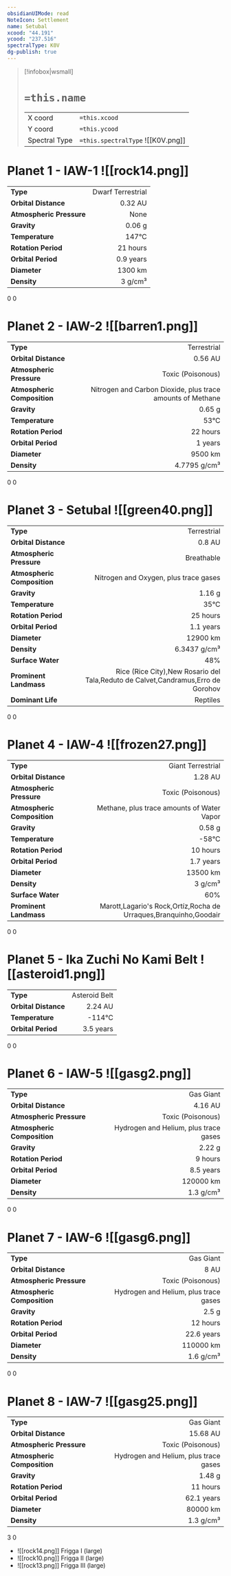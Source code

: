```yaml
---
obsidianUIMode: read
NoteIcon: Settlement
name: Setubal
xcood: "44.191"
ycood: "237.516"
spectralType: K0V
dg-publish: true
---
```

> [!infobox|wsmall]
> # `=this.name`
> | | |
> | - | - |
> | X coord | `=this.xcood` |
> | Y coord| `=this.ycood` |
> | Spectral Type | `=this.spectralType` ![[K0V.png]] |

# Planet 1 - IAW-1 ![[rock14.png]]
|                             |                           |
| --------------------------- | -------------------------:|
| **Type**                    |             Dwarf Terrestrial |
| **Orbital Distance**        |   0.32 AU |
| **Atmospheric Pressure**    |       None |
| **Gravity**                 |        0.06 g |
| **Temperature**             |    147°C |
| **Rotation Period**         |  21 hours |
| **Orbital Period** | 0.9 years |
| **Diameter**                |      1300 km | 
| **Density**                 |    3 g/cm³ |



0
0



# Planet 2 - IAW-2 ![[barren1.png]]
|                             |                           |
| --------------------------- | -------------------------:|
| **Type**                    |             Terrestrial |
| **Orbital Distance**        |   0.56 AU |
| **Atmospheric Pressure**    |       Toxic (Poisonous) |
| **Atmospheric Composition** |      Nitrogen and Carbon Dioxide, plus trace amounts of Methane |
| **Gravity**                 |        0.65 g |
| **Temperature**             |    53°C |
| **Rotation Period**         |  22 hours |
| **Orbital Period** | 1 years |
| **Diameter**                |      9500 km | 
| **Density**                 |    4.7795 g/cm³ |



0
0



# Planet 3 - Setubal ![[green40.png]]
|                             |                           |
| --------------------------- | -------------------------:|
| **Type**                    |             Terrestrial |
| **Orbital Distance**        |   0.8 AU |
| **Atmospheric Pressure**    |       Breathable |
| **Atmospheric Composition** |      Nitrogen and Oxygen, plus trace gases |
| **Gravity**                 |        1.16 g |
| **Temperature**             |    35°C |
| **Rotation Period**         |  25 hours |
| **Orbital Period** | 1.1 years |
| **Diameter**                |      12900 km | 
| **Density**                 |    6.3437 g/cm³ |
| **Surface Water**           |           48% | 
| **Prominent Landmass**      |         Rice (Rice City),New Rosario del Tala,Reduto de Calvet,Candramus,Erro de Gorohov | 
| **Dominant Life**           |         Reptiles |



0
0



# Planet 4 - IAW-4 ![[frozen27.png]]
|                             |                           |
| --------------------------- | -------------------------:|
| **Type**                    |             Giant Terrestrial |
| **Orbital Distance**        |   1.28 AU |
| **Atmospheric Pressure**    |       Toxic (Poisonous) |
| **Atmospheric Composition** |      Methane, plus trace amounts of Water Vapor |
| **Gravity**                 |        0.58 g |
| **Temperature**             |    -58°C |
| **Rotation Period**         |  10 hours |
| **Orbital Period** | 1.7 years |
| **Diameter**                |      13500 km | 
| **Density**                 |    3 g/cm³ |
| **Surface Water**           |           60% | 
| **Prominent Landmass**      |         Marott,Lagario's Rock,Ortíz,Rocha de Urraques,Branquinho,Goodair | 



0
0



# Planet 5 - Ika Zuchi No Kami Belt ![[asteroid1.png]]
|                             |                           |
| --------------------------- | -------------------------:|
| **Type**                    |             Asteroid Belt |
| **Orbital Distance**        |   2.24 AU |
| **Temperature**             |    -114°C |
| **Orbital Period** | 3.5 years |



0
0



# Planet 6 - IAW-5 ![[gasg2.png]]
|                             |                           |
| --------------------------- | -------------------------:|
| **Type**                    |             Gas Giant |
| **Orbital Distance**        |   4.16 AU |
| **Atmospheric Pressure**    |       Toxic (Poisonous) |
| **Atmospheric Composition** |      Hydrogen and Helium, plus trace gases |
| **Gravity**                 |        2.22 g |
| **Rotation Period**         |  9 hours |
| **Orbital Period** | 8.5 years |
| **Diameter**                |      120000 km | 
| **Density**                 |    1.3 g/cm³ |



0
0



# Planet 7 - IAW-6 ![[gasg6.png]]
|                             |                           |
| --------------------------- | -------------------------:|
| **Type**                    |             Gas Giant |
| **Orbital Distance**        |   8 AU |
| **Atmospheric Pressure**    |       Toxic (Poisonous) |
| **Atmospheric Composition** |      Hydrogen and Helium, plus trace gases |
| **Gravity**                 |        2.5 g |
| **Rotation Period**         |  12 hours |
| **Orbital Period** | 22.6 years |
| **Diameter**                |      110000 km | 
| **Density**                 |    1.6 g/cm³ |



0
0



# Planet 8 - IAW-7 ![[gasg25.png]]
|                             |                           |
| --------------------------- | -------------------------:|
| **Type**                    |             Gas Giant |
| **Orbital Distance**        |   15.68 AU |
| **Atmospheric Pressure**    |       Toxic (Poisonous) |
| **Atmospheric Composition** |      Hydrogen and Helium, plus trace gases |
| **Gravity**                 |        1.48 g |
| **Rotation Period**         |  11 hours |
| **Orbital Period** | 62.1 years |
| **Diameter**                |      80000 km | 
| **Density**                 |    1.3 g/cm³ |



3
0

- ![[rock14.png]] Frigga I (large)
- ![[rock10.png]] Frigga II (large)
- ![[rock13.png]] Frigga III (large)


